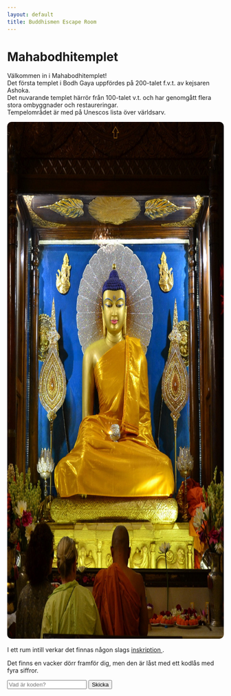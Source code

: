 ```yaml
---
layout: default
title: Buddhismen Escape Room
---
```


# Mahabodhitemplet

Välkommen in i Mahabodhitemplet!  
Det första templet i Bodh Gaya uppfördes på 200-talet f.v.t. av kejsaren Ashoka.  
Det nuvarande templet härrör från 100-talet v.t. och har genomgått flera stora ombyggnader och restaureringar.  
Tempelområdet är med på Unescos lista över världsarv.

<img src="/assets/images/Bodhgaya,_Bihar._Buddha_image_in_the_main_temple.jpg"
     usemap="#templeMap" alt="Mahabodhitemplet"
     width="1067" height="1200"
     style="width:1067px; height:1200px; border-radius:10px;">

<p>I ett rum intill verkar det finnas någon slags 
   <a href="#" onclick="showMessage('Du ser en inskription på väggen.', '/assets/images/Bodhgaya-Mahabodhi-inscription.jpg'); return false;">
     inskription
   </a>.
</p>

Det finns en vacker dörr framför dig, men den är låst med ett kodlås med fyra siffror.

<map name="templeMap">
  <!-- Tittar upp i taket -->
  <area alt="Taket" title="Taket" href="#" 
        coords="407,2,491,49" shape="rect" 
        onclick="showMessage('Du tittar upp i taket och ser en märklig syn.', '/assets/images/inscription-key.jpg'); return false;">

  <!-- Tidning -->
  <area alt="Tidning" title="Tidning" href="#" 
        coords="37,933,368,1153" shape="rect" 
        onclick="showMessage('Du pratar lite med några andra besökare och de ger dig en tidning.', '/assets/images/news.png'); return false;">

  <!-- Munken -->
  <area alt="Munken" title="Munken" href="#" 
        coords="379,914,575,1156" shape="rect" 
        onclick="showMessage('Munken verkar upptagen med någon slags meditation, bäst att inte störa.', ''); return false;">
</map>

<!-- Popup-container -->
<div id="popup" style="display:none; position:fixed; top:0; left:0; width:100%; height:100%;
     background:rgba(0,0,0,0.8); text-align:center; z-index:9999;">
  <span onclick="closePopup()" 
        style="color:white; font-size:30px; position:absolute; top:20px; right:30px; cursor:pointer;">&times;</span>
  <img id="popupImg" src="" alt="Bild" style="max-width:90%; max-height:90%; margin-top:50px;">
</div>

<input type="text" id="answer" placeholder="Vad är koden?">
<button onclick="checkAnswer()">Skicka</button>

<p id="message" style="font-weight:bold;"></p>
<a href="rum4-1.html" id="nextLink" style="display:none;">Gå vidare!</a>

<script>
let correctHash = "NDYxNQ=="; // 4615 i Base64

function showMessage(text, imgPath) {
    const message = document.getElementById('message');
    message.style.color = 'black';
    message.textContent = text;

    if(imgPath) {
        const popup = document.getElementById('popup');
        const popupImg = document.getElementById('popupImg');
        popupImg.src = imgPath;
        popup.style.display = 'block';
    }
}

function closePopup() {
    document.getElementById('popup').style.display = 'none';
}

document.getElementById('popup').addEventListener('click', function(e){
    if(e.target.id === 'popup') closePopup();
});

function checkAnswer() {
    const userAnswer = document.getElementById('answer').value.trim();
    const userHash = btoa(userAnswer);
    const message = document.getElementById('message');
    const nextLink = document.getElementById('nextLink');

    if(userHash === correctHash) {
        message.style.color = 'green';
        message.textContent = "Rätt! Du kan gå vidare.";
        nextLink.style.display = 'inline';
    } else {
        message.style.color = 'red';
        message.textContent = "Fel svar, försök igen!";
        nextLink.style.display = 'none';
    }
}
</script>
